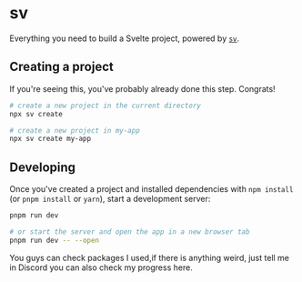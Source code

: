 # sv

Everything you need to build a Svelte project, powered by [`sv`](https://github.com/sveltejs/cli).

## Creating a project

If you're seeing this, you've probably already done this step. Congrats!

```bash
# create a new project in the current directory
npx sv create

# create a new project in my-app
npx sv create my-app
```

## Developing

Once you've created a project and installed dependencies with `npm install` (or `pnpm install` or `yarn`), start a development server:

```bash
pnpm run dev

# or start the server and open the app in a new browser tab
pnpm run dev -- --open
```

You guys can check packages I used,if there is anything weird, just tell me in Discord
you can also check my progress here.
